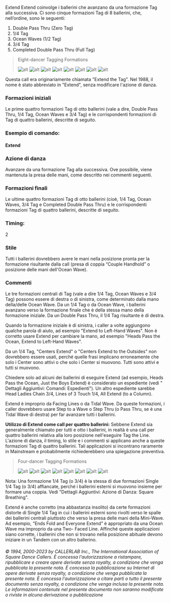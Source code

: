 Extend
Extend coinvolge i ballerini che avanzano da una formazione Tag alla successiva. Ci sono cinque formazioni Tag di
8 ballerini, che, nell’ordine, sono le seguenti:
1. Double Pass Thru (Zero Tag)
2. 1/4 Tag
3. Ocean Waves (1/2 Tag)
4. 3/4 Tag
5. Completed Double Pass Thru (Full Tag)

> Eight-dancer Tagging Formations
>
> ![alt](extend-1.png)
> ![alt](extend-2.png)
> ![alt](extend-3.png)
> ![alt](extend-4.png)
> ![alt](extend-5.png)
> ![alt](extend-6.png)
> ![alt](extend-7.png)
> ![alt](extend-8.png)
>

   Questa call era originariamente chiamata "Extend the Tag". Nel 1988, il nome è stato abbreviato in "Extend",
   senza modificare l'azione di danza.
###   Formazioni iniziali
Le prime quattro formazioni Tag di otto ballerini (vale a dire, Double Pass Thru, 1/4 Tag,
   Ocean Waves e 3/4 Tag) e le corrispondenti formazioni di Tag di quattro ballerini, descritte di seguito.

### Esempio di comando:
#### Extend

### Azione di danza
Avanzare da una formazione Tag alla successiva. Ove possibile, viene mantenuta la presa delle
   mani, come descritto nei commenti seguenti.

### Formazioni finali
Le ultime quattro formazioni Tag di otto ballerini (cioè, 1/4 Tag, Ocean Waves, 3/4 Tag e
   Completed Double Pass Thru) e le corrispondenti formazioni Tag di quattro ballerini, descritte di seguito.

### Timing: 
2
### Stile
Tutti i ballerini dovrebbero avere le mani nella posizione pronta per la formazione risultante dalla call
   (presa di coppia “Couple Handhold” o posizione delle mani dell'Ocean Wave).

### Commenti
Le tre formazioni centrali di Tag (vale a dire 1/4 Tag, Ocean Waves e 3/4 Tag) possono essere di destra
   o di sinistra, come determinato dalla mano della/delle Ocean Wave. Da un 1/4 Tag o da Ocean Wave, i ballerini
   avanzano verso la formazione finale che è della stessa mano della formazione iniziale. Da un Double Pass Thru,
   il 1/4 Tag risultante è di destra.

   Quando la formazione iniziale è di sinistra, i caller a volte aggiungono qualche parola di aiuto, ad esempio
   "Extend to Left-Hand Waves". Non è corretto usare Extend per cambiare la mano, ad esempio "Heads Pass the
   Ocean, Extend to Left-Hand Waves".

   Da un 1/4 Tag, "Centers Extend" o "Centers Extend to the Outsides" non dovrebbero essere usati, perché quelle
   frasi implicano erroneamente che solo i Center sono attivi o che solo i Center si muovono. Tutti sono attivi e
   tutti si muovono.

   Chiedere solo ad alcuni dei ballerini di eseguire Extend (ad esempio, Heads Pass the Ocean, Just the Boys
   Extend) è considerato un espediente (vedi " Dettagli Aggiuntivi: Comandi: Espedienti"). Un altro espediente
   sarebbe Head Ladies Chain 3/4, Lines of 3 Touch 1/4, All Extend (to a Column).

   Extend è improprio da Facing Lines o da Tidal Wave. Da queste formazioni, i caller dovrebbero usare Step to a
   Wave o Step Thru (o Pass Thru, se è una Tidal Wave di destra) per far avanzare tutti i ballerini.

**Utilizzo di Extend come call per quattro ballerini:** Sebbene Extend sia generalmente chiamato per tutti e otto i
   ballerini, in realtà è una call per quattro ballerini relativa alla loro posizione nell'eseguire Tag the Line.
   L'azione di danza, il timing, lo stile e i commenti si applicano anche a queste formazioni Tag di quattro
   ballerini. Tali applicazioni si incontrano raramente in Mainstream e probabilmente richiederebbero una
   spiegazione preventiva.

>
> Four-dancer Tagging Formations
>
> ![alt](extend-41.png)
> ![alt](extend-42.png)
> ![alt](extend-43.png)
> ![alt](extend-44.png)
> ![alt](extend-45.png)
> ![alt](extend-46.png)
> ![alt](extend-47.png)
> ![alt](extend-48.png)
>

   Nota: Una formazione 1/4 Tag (o 3/4) è la stessa di due formazioni Single 1/4 Tag (o 3/4) affiancate, perché i
   ballerini esterni si muovono insieme per formare una coppia. Vedi "Dettagli Aggiuntivi: Azione di Danza:
   Square Breathing".

   Extend è anche corretto (ma abbastanza insolito) da certe formazioni distorte di Single 1/4 Tag in cui i ballerini
   esterni sono rivolti verso le spalle dei ballerini centrali piuttosto che verso la presa delle mani della Mini-Wave.
   Ad esempio, “Ends Fold and Everyone Extend” è appropriato da una Ocean Wave ma improprio da una Two-
   Faced Line. Affinché queste applicazioni siano corrette, i ballerini che non si trovano nella posizione abituale
   devono iniziare in un Tandem con un altro ballerino.

###### © 1994, 2000-2023 by CALLERLAB Inc., The International Association of Square Dance Callers.  È concessa l'autorizzazione a ristampare, ripubblicare e creare opere derivate senza royalty, a condizione che venga pubblicata la presente nota. È concessa la pubblicazione su Internet di opere derivate senza royalty, a condizione che venga pubblicata la presente nota. È concessa l'autorizzazione a citare parti o tutto il presente documento senza royalty, a condizione che venga inclusa la presente nota. Le informazioni contenute nel presente documento non saranno modificate o riviste in alcuna derivazione o pubblicazione